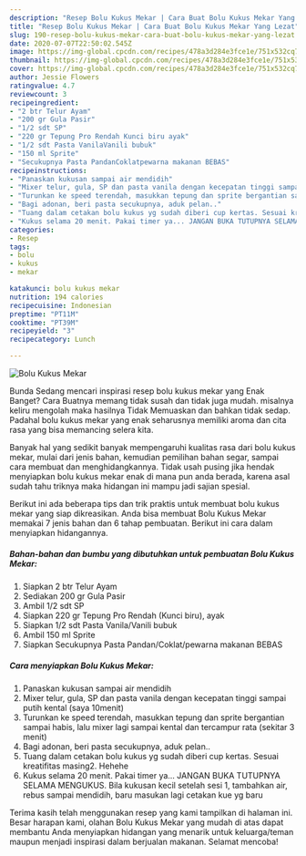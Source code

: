 ```yaml
---
description: "Resep Bolu Kukus Mekar | Cara Buat Bolu Kukus Mekar Yang Lezat"
title: "Resep Bolu Kukus Mekar | Cara Buat Bolu Kukus Mekar Yang Lezat"
slug: 190-resep-bolu-kukus-mekar-cara-buat-bolu-kukus-mekar-yang-lezat
date: 2020-07-07T22:50:02.545Z
image: https://img-global.cpcdn.com/recipes/478a3d284e3fce1e/751x532cq70/bolu-kukus-mekar-foto-resep-utama.jpg
thumbnail: https://img-global.cpcdn.com/recipes/478a3d284e3fce1e/751x532cq70/bolu-kukus-mekar-foto-resep-utama.jpg
cover: https://img-global.cpcdn.com/recipes/478a3d284e3fce1e/751x532cq70/bolu-kukus-mekar-foto-resep-utama.jpg
author: Jessie Flowers
ratingvalue: 4.7
reviewcount: 3
recipeingredient:
- "2 btr Telur Ayam"
- "200 gr Gula Pasir"
- "1/2 sdt SP"
- "220 gr Tepung Pro Rendah Kunci biru ayak"
- "1/2 sdt Pasta VanilaVanili bubuk"
- "150 ml Sprite"
- "Secukupnya Pasta PandanCoklatpewarna makanan BEBAS"
recipeinstructions:
- "Panaskan kukusan sampai air mendidih"
- "Mixer telur, gula, SP dan pasta vanila dengan kecepatan tinggi sampai putih kental (saya 10menit)"
- "Turunkan ke speed terendah, masukkan tepung dan sprite bergantian sampai habis, lalu mixer lagi sampai kental dan tercampur rata (sekitar 3 menit)"
- "Bagi adonan, beri pasta secukupnya, aduk pelan.."
- "Tuang dalam cetakan bolu kukus yg sudah diberi cup kertas. Sesuai kreatifitas masing2. Hehehe"
- "Kukus selama 20 menit. Pakai timer ya... JANGAN BUKA TUTUPNYA SELAMA MENGUKUS. Bila kukusan kecil setelah sesi 1, tambahkan air, rebus sampai mendidih, baru masukan lagi cetakan kue yg baru"
categories:
- Resep
tags:
- bolu
- kukus
- mekar

katakunci: bolu kukus mekar 
nutrition: 194 calories
recipecuisine: Indonesian
preptime: "PT11M"
cooktime: "PT39M"
recipeyield: "3"
recipecategory: Lunch

---
```



![Bolu Kukus Mekar](https://img-global.cpcdn.com/recipes/478a3d284e3fce1e/751x532cq70/bolu-kukus-mekar-foto-resep-utama.jpg)

Bunda Sedang mencari inspirasi resep bolu kukus mekar yang Enak Banget? Cara Buatnya memang tidak susah dan tidak juga mudah. misalnya keliru mengolah maka hasilnya Tidak Memuaskan dan bahkan tidak sedap. Padahal bolu kukus mekar yang enak seharusnya memiliki aroma dan cita rasa yang bisa memancing selera kita.

Banyak hal yang sedikit banyak mempengaruhi kualitas rasa dari bolu kukus mekar, mulai dari jenis bahan, kemudian pemilihan bahan segar, sampai cara membuat dan menghidangkannya. Tidak usah pusing jika hendak menyiapkan bolu kukus mekar enak di mana pun anda berada, karena asal sudah tahu triknya maka hidangan ini mampu jadi sajian spesial.




Berikut ini ada beberapa tips dan trik praktis untuk membuat bolu kukus mekar yang siap dikreasikan. Anda bisa membuat Bolu Kukus Mekar memakai 7 jenis bahan dan 6 tahap pembuatan. Berikut ini cara dalam menyiapkan hidangannya.

<!--inarticleads1-->

##### Bahan-bahan dan bumbu yang dibutuhkan untuk pembuatan Bolu Kukus Mekar:

1. Siapkan 2 btr Telur Ayam
1. Sediakan 200 gr Gula Pasir
1. Ambil 1/2 sdt SP
1. Siapkan 220 gr Tepung Pro Rendah (Kunci biru), ayak
1. Siapkan 1/2 sdt Pasta Vanila/Vanili bubuk
1. Ambil 150 ml Sprite
1. Siapkan Secukupnya Pasta Pandan/Coklat/pewarna makanan BEBAS




<!--inarticleads2-->

##### Cara menyiapkan Bolu Kukus Mekar:

1. Panaskan kukusan sampai air mendidih
1. Mixer telur, gula, SP dan pasta vanila dengan kecepatan tinggi sampai putih kental (saya 10menit)
1. Turunkan ke speed terendah, masukkan tepung dan sprite bergantian sampai habis, lalu mixer lagi sampai kental dan tercampur rata (sekitar 3 menit)
1. Bagi adonan, beri pasta secukupnya, aduk pelan..
1. Tuang dalam cetakan bolu kukus yg sudah diberi cup kertas. Sesuai kreatifitas masing2. Hehehe
1. Kukus selama 20 menit. Pakai timer ya... JANGAN BUKA TUTUPNYA SELAMA MENGUKUS. Bila kukusan kecil setelah sesi 1, tambahkan air, rebus sampai mendidih, baru masukan lagi cetakan kue yg baru




Terima kasih telah menggunakan resep yang kami tampilkan di halaman ini. Besar harapan kami, olahan Bolu Kukus Mekar yang mudah di atas dapat membantu Anda menyiapkan hidangan yang menarik untuk keluarga/teman maupun menjadi inspirasi dalam berjualan makanan. Selamat mencoba!
